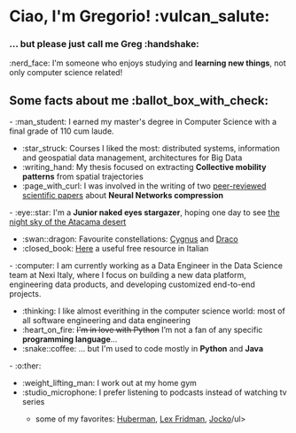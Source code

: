 <h1>Ciao, I'm Gregorio! :vulcan_salute: </h1>
<h3>... but please just call me Greg :handshake:</h3>

<p>:nerd_face: I'm someone who enjoys studying and <b>learning new things</b>, not only computer science related!</p>

<h2>Some facts about me :ballot_box_with_check:</h2>
- :man_student: I earned my master's degree in Computer Science with a final grade of 110 cum laude.
    <ul>
        <li>:star_struck: Courses I liked the most: distributed systems, information and geospatial data management, architectures for Big Data</li>
        <li>:writing_hand: My thesis focused on extracting <b>Collective mobility patterns</b> from spatial trajectories</li>
        <li>:page_with_curl: I was involved in the writing of two <a href="https://scholar.google.com/citations?hl=en&user=q7-hjoYAAAAJ">peer-reviewed scientific papers</a> about <b>Neural Networks compression</b></li>
    </ul>
- :eye::star: I'm a <b>Junior naked eyes stargazer</b>, hoping one day to see <a href="https://www.youtube.com/watch?v=JGc_2eAy8-g&ab_channel=DanieleGasparri">the night sky of the Atacama desert</a>
    <ul> 
        <li>:swan::dragon: Favourite constellations: <a href="https://en.wikipedia.org/wiki/Cygnus_(constellation)">Cygnus</a> and <a href="https://en.wikipedia.org/wiki/Draco_(constellation)">Draco</a></li>
        <li>:closed_book: <a href="https://it.m.wikibooks.org/wiki/Osservare_il_cielo">Here</a> a useful free resource in Italian</li>
    </ul>
</ul>
- :computer: I am currently working as a Data Engineer in the Data Science team at Nexi Italy, where I focus on building a new data platform, engineering data products, and developing customized end-to-end projects.
    <ul>
        <li>:thinking: I like almost everithing in the computer science world: most of all software engineering and data engineering</li>
        <li>:heart_on_fire: <s>I'm in love with Python</s> I’m not a fan of any specific<b> programming language</b>...</li>
    <li>:snake::coffee: ... but I'm used to code mostly in <b>Python</b> and <b>Java</b></li>
    </ul>
- :o:ther:
    <ul>
    <li>:weight_lifting_man: I work out at my home gym</li>
    <li>:studio_microphone: I prefer listening to podcasts instead of watching tv series</li>
    <ul><li>some of my favorites: <a href="https://www.youtube.com/@hubermanlab">Huberman</a>, <a href="https://www.youtube.com/@lexfridman">Lex Fridman</a>, <a href="https://www.youtube.com/@JockoPodcastOfficial">Jocko</a>/ul>
    </ul> 
<!---
gregcs/gregcs is a ✨ special ✨ repository because its `README.md` (this file) appears on your GitHub profile.
You can click the Preview link to take a look at your changes.
--->
